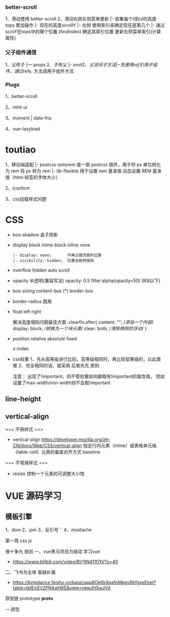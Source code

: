 ### better-scroll
1、滑动使用 better-scroll
2、滑动右侧左侧菜单更新
    |- 收集每个li到ul的高度 tops 累加操作
    |- 现在的高度scrollY
    |- 左侧 使用索引来确定现在是第几个
    |- 通过scroY在tops中的哪个位置 (findIndex) 确定其索引位置 更新左侧菜单索引(计算属性)


### 父子组件通信
1、父传子
    |— props
2、子传父
    |- $emit
2、父访问子方法
    |- 先使用ref引用子组件，通过$refs. 方法调用子组件方法



### Plugs
1、better-scroll

2、mint-ui

3、moment | date-fns

4、vue-lazyload

# toutiao
1、移动端适配
    |- postcss-pxtorem 是一款 postcss 插件，用于将 px 单位转化为 rem
          将 px 转为 rem
    |- lib-flexible 用于设置 rem 基准值
          动态设置 REM 基准值（html 标签的字体大小）

2、iconfont

3、css加载样式问题


# CSS
- box-shadow
    盒子阴影


- display
    block
    inline-block
    inline
    none

      |- display: none;       不再占据页面的位置
      |- visibility: hidden;  位置会依然保持


- overflow
    hidden
    auto
    scroll


- opacity
    半透明(兼容写法)
      opacity: 0.5
      filter:alpha(opacity=50)  (IE8以下)


- box-sizing
    content-box (*)
    border-box


- border-radius
    圆角


- float
    left
    right

    解决高度塌陷问题最佳方案
        .clearfix:after{
            content: "";    /*添加一个内容*/
            display: block;     /*转换为一个块元素*/
            clear: both;    /*清除两侧的浮动*/
          }


- position
    relative
    absolute
    fixed

  z-index


- css权重
    1、先从高等级进行比较，高等级相同时，再比较低等级的，以此类推
    2、完全相同的话，就采用 后者优先 原则

    注意：
        出现了!important，则不管权重如何都取有!important的属性值，
        但如设置了max-width/min-width则不会取!important



## line-height





## vertical-align









=== 不熟样式 ===
- vertical-align    https://developer.mozilla.org/zh-CN/docs/Web/CSS/vertical-align
    指定行内元素（inline）或表格单元格（table-cell）元素的垂直对齐方式
      baseline














=== 不常用样式 ===
- resize
  控制一个元素的可调整大小性





# VUE 源码学习

## 模板引擎
1、dom
2、join
3、反引号 ``
4、mustache



第一周
  css js


保十争九
规划
一、vue黑马项目为驱动 学习vue
- https://www.bilibili.com/video/BV1tN411f7tV?p=40

二、飞书为主体 查缺补漏
- https://bytedance.feishu.cn/base/app8Ok6k9qafpMkgyRbfgxeEnet?table=tblEnSV2PNAajtWE&view=vewJHSwJVd




原型链
    prototype
    __proto__



-- 闭包




















